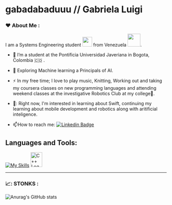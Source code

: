 # gabadabaduuu // Gabriela Luigi

### :heart: About Me :
I am a Systems Engineering student <img src="https://media.giphy.com/media/WUlplcMpOCEmTGBtBW/giphy.gif" width="30"> from Venezuela <img src="https://media.giphy.com/media/v1.Y2lkPTc5MGI3NjExZGQ3cG40c3RtZ2F1NzRoMWtua3dma2Uxa3NqY3YycjQxZ2xxcnh5dyZlcD12MV9zdGlja2Vyc19zZWFyY2gmY3Q9cw/IhfhXlGAfiuDx6uMRV/giphy.gif" width="40">.

- :telescope: I’m a student at the Pontificia Universidad Javeriana in Bogota, Colombia :colombia: .

- :seedling: Exploring Machine learning a Principals of AI.

- :zap: In my free time; I love to play music, Knitting, Working out and taking my coursera classes on new programming languages and attending weekend classes at the investigative Robotics Club at my college🏫.
  
- 🚀: Right now, I'm interested in learning about Swift, continuing my learning about mobile development and robotics along with aritificial inteligence.

- :mailbox:How to reach me: [![Linkedin Badge](https://img.shields.io/badge/-Gabriela-blue?style=flat&logo=Linkedin&logoColor=white)](https://www.linkedin.com/in/gabriela-luigi-b51897212)


## Languages and Tools:
<p align="center">

[![My Skills](https://skills.thijs.gg/icons?i=java,js,html,css,py,r,mongodb,mysql,c,linux,kotlin,typescript,angular,swift,dockerfile)](https://skills.thijs.gg)
<img src="https://raw.githubusercontent.com/isocpp/logos/master/cpp_logo.png" alt="C++ Logo" width="36" height="46" />
  
 ---

### 📈: STONKS :
![Anurag's GitHub stats](https://github-readme-stats.vercel.app/api?username=anuraghazra&show_icons=true&theme=transparent)

